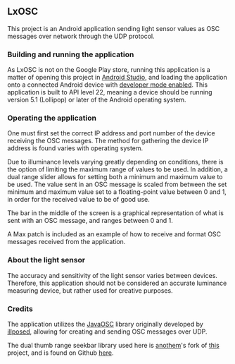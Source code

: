 ## LxOSC
This project is an Android application sending light sensor values as OSC messages over network through the UDP protocol.

### Building and running the application
As LxOSC is not on the Google Play store, running this application is a matter of opening this project in [Android Studio](https://developer.android.com/studio/index.html), and loading the application onto a connected Android device with [developer mode enabled](https://developer.android.com/studio/run/device.html). This application is built to API level 22, meaning a device should be running version 5.1 (Lollipop) or later of the Android operating system.

### Operating the application

One must first set the correct IP address and port number of the device receiving the OSC messages. The method for gathering the device IP address is found varies with operating system.

Due to illuminance levels varying greatly depending on conditions, there is the option of limiting the maximum range of values to be used. In addition, a dual range slider allows for setting both a minimum and maximum value to be used. The value sent in an OSC message is scaled from between the set minimum and maximum value set to a floating-point value between 0 and 1, in order for the received value to be of good use.

The bar in the middle of the screen is a graphical representation of what is sent with an OSC message, and ranges between 0 and 1.

A Max patch is included as an example of how to receive and format OSC messages received from the application.

### About the light sensor
The accuracy and sensitivity of the light sensor varies between devices. Therefore, this application should not be considered an accurate luminance measuring device, but rather used for creative purposes.

### Credits
The application utilizes the [JavaOSC](https://github.com/hoijui/JavaOSC) library originally developed by [illposed](http://www.illposed.com/), allowing for creating and sending OSC messages over UDP.

The dual thumb range seekbar library used here is [anothem](https://github.com/anothem)'s fork of [this](https://code.google.com/archive/p/range-seek-bar/) project, and is found on Github [here](https://github.com/anothem/android-range-seek-bar).




